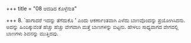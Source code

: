 +++
title = "08 ಆದಡಿದ ಕೊಳ್ಳೆನುತ"

+++
8. `ಹಾಗಾದರೆ  ಇದನ್ನು ತೆಗೆದುಕೊ ' ಎಂದು ಆಕರ್ಣಾಂತವಾಗಿ ಎಳೆದು ಬಾಣವೊಂದನ್ನು ಪ್ರಯೋಗಿಸಿದನು. ಅದನ್ನು ಹಿಂದಿಕ್ಕುವಂತೆ  ಹೆಚ್ಚು ಹೆಚ್ಚು ವೇಗವಾಗಿ ಮತ್ತೆ ಬಾಣಗಳನ್ನು ಬಿಟ್ಟನು. ಹೇಳಲು ಸಾಧ್ಯವಾಗದ ವೇಗದಲ್ಲಿ ಬಾಣಗಳು ಶಿವನನ್ನು ಮುತ್ತಿದವು.